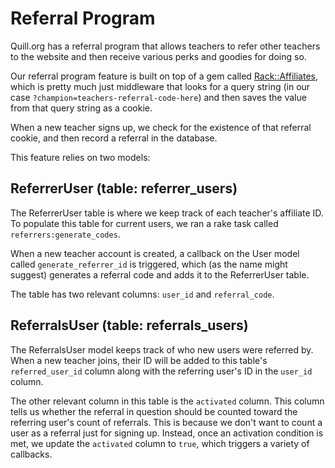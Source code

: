 # Referral Program

Quill.org has a referral program that allows teachers to refer other teachers
to the website and then receive various perks and goodies for doing so.

Our referral program feature is built on top of a gem called
[Rack::Affiliates](https://github.com/alexlevin/rack-affiliates), which is
pretty much just middleware that looks for a query string (in our case
`?champion=teachers-referral-code-here`) and then saves the value from that
query string as a cookie.

When a new teacher signs up, we check for the existence of that referral
cookie, and then record a referral in the database.

This feature relies on two models:

## ReferrerUser (table: referrer_users)

The ReferrerUser table is where we keep track of each teacher's affiliate ID.
To populate this table for current users, we ran a rake task called
`referrers:generate_codes`.

When a new teacher account is created, a callback on the User model called
`generate_referrer_id` is triggered, which (as the name might suggest)
generates a referral code and adds it to the ReferrerUser table.

The table has two relevant columns: `user_id` and `referral_code`.

## ReferralsUser (table: referrals_users)

The ReferralsUser model keeps track of who new users were referred by. When a
new teacher joins, their ID will be added to this table's `referred_user_id`
column along with the referring user's ID in the `user_id` column.

The other relevant column in this table is the `activated` column. This column
tells us whether the referral in question should be counted toward the referring
user's count of referrals. This is because we don't want to count a user as a
referral just for signing up. Instead, once an activation condition is met, we
update the `activated` column to `true`, which triggers a variety of callbacks.
